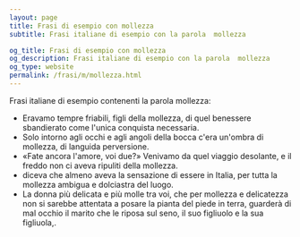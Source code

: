 ```yaml
---
layout: page
title: Frasi di esempio con mollezza 
subtitle: Frasi italiane di esempio con la parola  mollezza

og_title: Frasi di esempio con mollezza 
og_description: Frasi italiane di esempio con la parola  mollezza
og_type: website
permalink: /frasi/m/mollezza.html
---
```


Frasi italiane di esempio contenenti la parola mollezza:


- Eravamo tempre friabili, figli della mollezza, di quel benessere sbandierato come l'unica conquista necessaria.
- Solo intorno agli occhi e agli angoli della bocca c'era un'ombra di mollezza, di languida perversione.
- «Fate ancora l'amore, voi due?» Venivamo da quel viaggio desolante, e il freddo non ci aveva ripuliti della mollezza.
- diceva che almeno aveva la sensazione di essere in Italia, per tutta la mollezza ambigua e dolciastra del luogo.
- La donna più delicata e più molle tra voi, che per mollezza e delicatezza non si sarebbe attentata a posare la pianta del piede in terra, guarderà di mal occhio il marito che le riposa sul seno, il suo figliuolo e la sua figliuola,.
